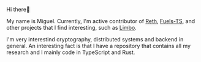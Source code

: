 Hi there👋

My name is Miguel. Currently, I'm active contributor of [Reth](https://github.com/paradigmxyz/reth), [Fuels-TS](https://github.com/FuelLabs/fuels-ts), and other projects that I find interesting, such as [Limbo](https://github.com/penberg/limbo).

I'm very interestind cryptography, distributed systems and backend in general. An interesting fact is that I have a repository that contains all my research and I mainly code in TypeScript and Rust. 
